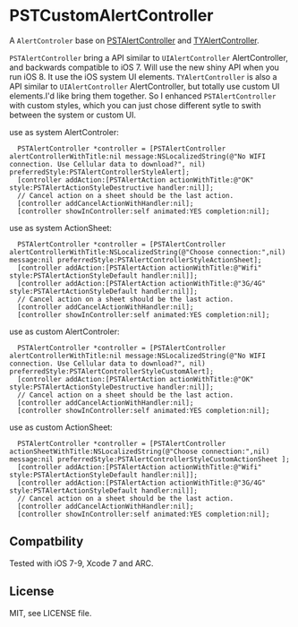 PSTCustomAlertController
==================

A `AlertControler` base on [PSTAlertController](https://github.com/steipete/PSTAlertController) and [TYAlertController](https://github.com/12207480/TYAlertController).

`PSTAlertController` bring a API similar to `UIAlertController` AlertController, and backwards compatible to iOS 7. Will use the new shiny API when you run iOS 8. It use the iOS system UI elements. `TYAlertController` is also a API similar to `UIAlertController` AlertController, but totally use custom UI elements.I'd like bring them together. So I enhanced `PSTAlertController` with custom styles, which you can just chose different sytle to swith between the system or custom UI.    

use as system AlertControler:
```
  PSTAlertController *controller = [PSTAlertController alertControllerWithTitle:nil message:NSLocalizedString(@"No WIFI connection. Use Cellular data to download?", nil) preferredStyle:PSTAlertControllerStyleAlert];
  [controller addAction:[PSTAlertAction actionWithTitle:@"OK" style:PSTAlertActionStyleDestructive handler:nil]];
  // Cancel action on a sheet should be the last action.
  [controller addCancelActionWithHandler:nil];
  [controller showInController:self animated:YES completion:nil];
```

use as system ActionSheet:
```
  PSTAlertController *controller = [PSTAlertController alertControllerWithTitle:NSLocalizedString(@"Choose connection:",nil) message:nil preferredStyle:PSTAlertControllerStyleActionSheet];
  [controller addAction:[PSTAlertAction actionWithTitle:@"Wifi" style:PSTAlertActionStyleDefault handler:nil]];
  [controller addAction:[PSTAlertAction actionWithTitle:@"3G/4G" style:PSTAlertActionStyleDefault handler:nil]];
  // Cancel action on a sheet should be the last action.
  [controller addCancelActionWithHandler:nil];
  [controller showInController:self animated:YES completion:nil];
```

use as custom AlertControler:
```
  PSTAlertController *controller = [PSTAlertController alertControllerWithTitle:nil message:NSLocalizedString(@"No WIFI connection. Use Cellular data to download?", nil) preferredStyle:PSTAlertControllerStyleCustomAlert];
  [controller addAction:[PSTAlertAction actionWithTitle:@"OK" style:PSTAlertActionStyleDestructive handler:nil]];
  // Cancel action on a sheet should be the last action.
  [controller addCancelActionWithHandler:nil];
  [controller showInController:self animated:YES completion:nil];
```

use as custom ActionSheet:
```
  PSTAlertController *controller = [PSTAlertController actionSheetWithTitle:NSLocalizedString(@"Choose connection:",nil) message:nil preferredStyle:PSTAlertControllerStyleCustomActionSheet ];
  [controller addAction:[PSTAlertAction actionWithTitle:@"Wifi" style:PSTAlertActionStyleDefault handler:nil]];
  [controller addAction:[PSTAlertAction actionWithTitle:@"3G/4G" style:PSTAlertActionStyleDefault handler:nil]];
  // Cancel action on a sheet should be the last action.
  [controller addCancelActionWithHandler:nil];
  [controller showInController:self animated:YES completion:nil];
```

## Compatbility

Tested with iOS 7-9, Xcode 7 and ARC.

## License

MIT, see LICENSE file.
